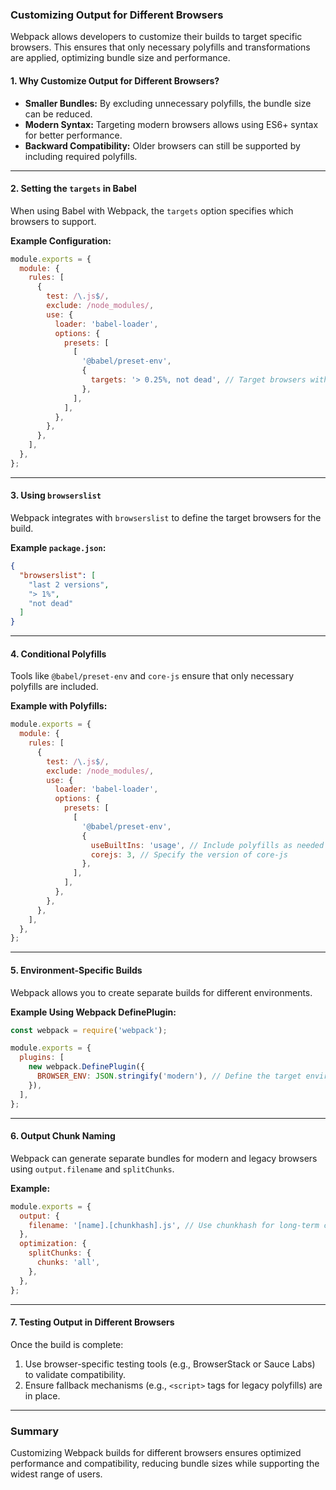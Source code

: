
### Customizing Output for Different Browsers

Webpack allows developers to customize their builds to target specific browsers. This ensures that only necessary polyfills and transformations are applied, optimizing bundle size and performance.

#### 1. **Why Customize Output for Different Browsers?**
- **Smaller Bundles:** By excluding unnecessary polyfills, the bundle size can be reduced.
- **Modern Syntax:** Targeting modern browsers allows using ES6+ syntax for better performance.
- **Backward Compatibility:** Older browsers can still be supported by including required polyfills.

---

#### 2. **Setting the `targets` in Babel**
When using Babel with Webpack, the `targets` option specifies which browsers to support.

**Example Configuration:**
```js
module.exports = {
  module: {
    rules: [
      {
        test: /\.js$/,
        exclude: /node_modules/,
        use: {
          loader: 'babel-loader',
          options: {
            presets: [
              [
                '@babel/preset-env',
                {
                  targets: '> 0.25%, not dead', // Target browsers with more than 0.25% market share
                },
              ],
            ],
          },
        },
      },
    ],
  },
};
```

---

#### 3. **Using `browserslist`**
Webpack integrates with `browserslist` to define the target browsers for the build.

**Example `package.json`:**
```json
{
  "browserslist": [
    "last 2 versions",
    "> 1%",
    "not dead"
  ]
}
```

---

#### 4. **Conditional Polyfills**
Tools like `@babel/preset-env` and `core-js` ensure that only necessary polyfills are included.

**Example with Polyfills:**
```js
module.exports = {
  module: {
    rules: [
      {
        test: /\.js$/,
        exclude: /node_modules/,
        use: {
          loader: 'babel-loader',
          options: {
            presets: [
              [
                '@babel/preset-env',
                {
                  useBuiltIns: 'usage', // Include polyfills as needed
                  corejs: 3, // Specify the version of core-js
                },
              ],
            ],
          },
        },
      },
    ],
  },
};
```

---

#### 5. **Environment-Specific Builds**
Webpack allows you to create separate builds for different environments.

**Example Using Webpack DefinePlugin:**
```js
const webpack = require('webpack');

module.exports = {
  plugins: [
    new webpack.DefinePlugin({
      BROWSER_ENV: JSON.stringify('modern'), // Define the target environment
    }),
  ],
};
```

---

#### 6. **Output Chunk Naming**
Webpack can generate separate bundles for modern and legacy browsers using `output.filename` and `splitChunks`.

**Example:**
```js
module.exports = {
  output: {
    filename: '[name].[chunkhash].js', // Use chunkhash for long-term caching
  },
  optimization: {
    splitChunks: {
      chunks: 'all',
    },
  },
};
```

---

#### 7. **Testing Output in Different Browsers**
Once the build is complete:
1. Use browser-specific testing tools (e.g., BrowserStack or Sauce Labs) to validate compatibility.
2. Ensure fallback mechanisms (e.g., `<script>` tags for legacy polyfills) are in place.

---

### Summary
Customizing Webpack builds for different browsers ensures optimized performance and compatibility, reducing bundle sizes while supporting the widest range of users.
